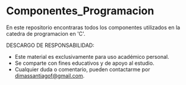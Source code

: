 # Componentes_Programacion
En este repositorio encontraras todos los componentes utilizados en la catedra de programacion en 'C'.

DESCARGO DE RESPONSABILIDAD:
- Este material es exclusivamente para uso académico personal.
- Se comparte con fines educativos y de apoyo al estudio.
- Cualquier duda o comentario, pueden contactarme por dimassantiagof@gmail.com.
